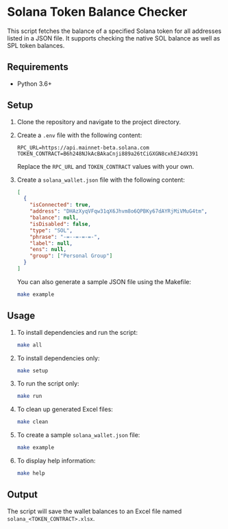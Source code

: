 # Solana Token Balance Checker

This script fetches the balance of a specified Solana token for all addresses listed in a JSON file. It supports checking the native SOL balance as well as SPL token balances.

## Requirements

- Python 3.6+

## Setup

1. Clone the repository and navigate to the project directory.

2. Create a `.env` file with the following content:

    ```env
    RPC_URL=https://api.mainnet-beta.solana.com
    TOKEN_CONTRACT=B6h248NJkAcBAkaCnji889a26tCiGXGN8cxhEJ4dX391
    ```

    Replace the `RPC_URL` and `TOKEN_CONTRACT` values with your own.

3. Create a `solana_wallet.json` file with the following content:

    ```json
    [
      {
        "isConnected": true,
        "address": "DHAzXyqVFqw31qX6Jhvm8o6QPBKy67dAYRjMiVMuG4tm",
        "balance": null,
        "isDisabled": false,
        "type": "SOL",
        "phrase": "-=--=-=-=-",
        "label": null,
        "ens": null,
        "group": ["Personal Group"]
      }
    ]
    ```

    You can also generate a sample JSON file using the Makefile:

    ```bash
    make example
    ```

## Usage

1. To install dependencies and run the script:

    ```bash
    make all
    ```

2. To install dependencies only:

    ```bash
    make setup
    ```

3. To run the script only:

    ```bash
    make run
    ```

4. To clean up generated Excel files:

    ```bash
    make clean
    ```

5. To create a sample `solana_wallet.json` file:

    ```bash
    make example
    ```

6. To display help information:

    ```bash
    make help
    ```

## Output

The script will save the wallet balances to an Excel file named `solana_<TOKEN_CONTRACT>.xlsx`.
